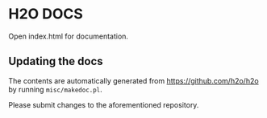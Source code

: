 H2O DOCS
========

Open index.html for documentation.

Updating the docs
-----------------

The contents are automatically generated from https://github.com/h2o/h2o by running `misc/makedoc.pl`.

Please submit changes to the aforementioned repository.
